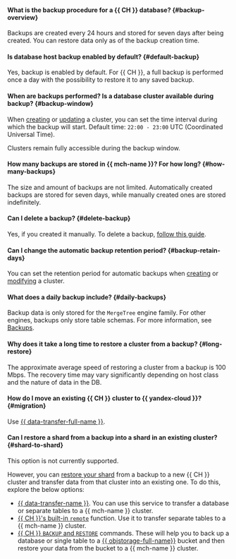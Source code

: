 #### What is the backup procedure for a {{ CH }} database? {#backup-overview}

Backups are created every 24 hours and stored for seven days after being created. You can restore data only as of the backup creation time.

#### Is database host backup enabled by default? {#default-backup}

Yes, backup is enabled by default. For {{ CH }}, a full backup is performed once a day with the possibility to restore it to any saved backup.

#### When are backups performed? Is a database cluster available during backup? {#backup-window}

When [creating](../../managed-clickhouse/operations/cluster-create.md) or [updating](../../managed-clickhouse/operations/update.md#change-additional-settings) a cluster, you can set the time interval during which the backup will start. Default time: `22:00 - 23:00` UTC (Coordinated Universal Time).

Clusters remain fully accessible during the backup window.

#### How many backups are stored in {{ mch-name }}? For how long? {#how-many-backups}

The size and amount of backups are not limited. Automatically created backups are stored for seven days, while manually created ones are stored indefinitely.

#### Can I delete a backup? {#delete-backup}

Yes, if you created it manually. To delete a backup, [follow this guide](../../managed-clickhouse/operations/cluster-backups.md#delete-backup).

#### Can I change the automatic backup retention period? {#backup-retain-days}

You can set the retention period for automatic backups when [creating](../../managed-clickhouse/operations/cluster-create.md) or [modifying](../../managed-clickhouse/operations/update.md#change-additional-settings) a cluster.

#### What does a daily backup include? {#daily-backups}

Backup data is only stored for the `MergeTree` engine family. For other engines, backups only store table schemas. For more information, see [Backups](../../managed-clickhouse/concepts/backup.md).

#### Why does it take a long time to restore a cluster from a backup? {#long-restore}

The approximate average speed of restoring a cluster from a backup is 100 Mbps. The recovery time may vary significantly depending on host class and the nature of data in the DB.

#### How do I move an existing {{ CH }} cluster to {{ yandex-cloud }}? {#migration}

Use [{{ data-transfer-full-name }}](../../data-transfer/quickstart.md).

#### Can I restore a shard from a backup into a shard in an existing cluster? {#shard-to-shard}

This option is not currently supported.

However, you can [restore your shard](../../managed-clickhouse/operations/cluster-backups.md#restore) from a backup to a new {{ CH }} cluster and transfer data from that cluster into an existing one. To do this, explore the below options:

* [{{ data-transfer-name }}](../../managed-clickhouse/tutorials/ch-to-mch-migration.md). You can use this service to transfer a database or separate tables to a {{ mch-name }} cluster.
* [{{ CH }}'s built-in `remote`](../../managed-clickhouse/tutorials/data-migration.md#transfer-remote) function. Use it to transfer separate tables to a {{ mch-name }} cluster.
* [{{ CH }} `BACKUP` and `RESTORE`](../../managed-clickhouse/tutorials/data-migration.md#backup-objstorage) commands. These will help you to back up a database or single table to a [{{ objstorage-full-name}}](../../storage) bucket and then restore your data from the bucket to a {{ mch-name }} cluster.
